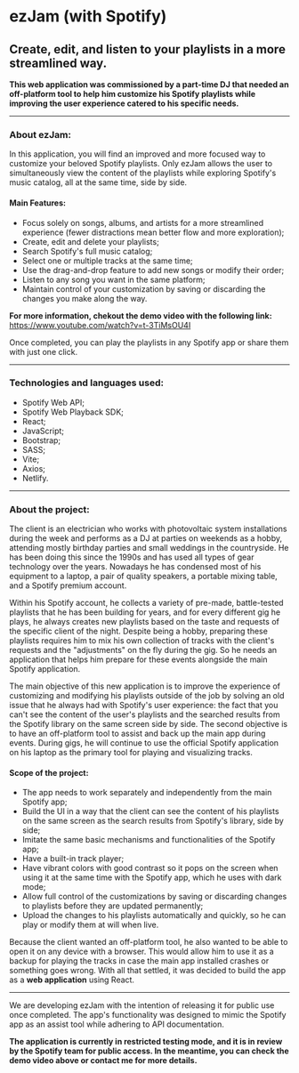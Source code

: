 # ezJam (with Spotify) 
## Create, edit, and listen to your playlists in a more streamlined way. 

**This web application was commissioned by a part-time DJ that needed an off-platform tool to help him customize his Spotify playlists while improving the user experience catered to his specific needs.**
______________________________________________________________________

### About ezJam:

In this application, you will find an improved and more focused way to customize your beloved Spotify playlists. Only ezJam allows the user to simultaneously view the content of the playlists while exploring Spotify's music catalog, all at the same time, side by side.

#### Main Features:
* Focus solely on songs, albums, and artists for a more streamlined experience (fewer distractions mean better flow and more exploration);
* Create, edit and delete your playlists;
* Search Spotify's full music catalog;
* Select one or multiple tracks at the same time;
* Use the drag-and-drop feature to add new songs or modify their order;
* Listen to any song you want in the same platform;
* Maintain control of your customization by saving or discarding the changes you make along the way.

**For more information, chekout the demo video with the following link:** <br/>
<https://www.youtube.com/watch?v=t-3TiMsOU4I>

Once completed, you can play the playlists in any Spotify app or share them with just one click.

______________________________________________________________________

### Technologies and languages used:
* Spotify Web API;
* Spotify Web Playback SDK;
* React;
* JavaScript;
* Bootstrap;
* SASS;
* Vite;
* Axios;
* Netlify.

______________________________________________________________________

### About the project:

The client is an electrician who works with photovoltaic system installations during the week and performs as a DJ at parties on weekends as a hobby, attending mostly birthday parties and small weddings in the countryside. He has been doing this since the 1990s and has used all types of gear technology over the years. Nowadays he has condensed most of his equipment to a laptop, a pair of quality speakers, a portable mixing table, and a Spotify premium account.

Within his Spotify account, he collects a variety of pre-made, battle-tested playlists that he has been building for years, and for every different gig he plays, he always creates new playlists based on the taste and requests of the specific client of the night. Despite being a hobby, preparing these playlists requires him to mix his own collection of tracks with the client's requests and the "adjustments" on the fly during the gig. So he needs an application that helps him prepare for these events alongside the main Spotify application.

The main objective of this new application is to improve the experience of customizing and modifying his playlists outside of the job by solving an old issue that he always had with Spotify's user experience: the fact that you can't see the content of the user's playlists and the searched results from the Spotify library on the same screen side by side. The second objective is to have an off-platform tool to assist and back up the main app during events. During gigs, he will continue to use the official Spotify application on his laptop as the primary tool for playing and visualizing tracks.

#### Scope of the project:
* The app needs to work separately and independently from the main Spotify app;
* Build the UI in a way that the client can see the content of his playlists on the same screen as the search results from Spotify's library, side by side;
* Imitate the same basic mechanisms and functionalities of the Spotify app;
* Have a built-in track player;
* Have vibrant colors with good contrast so it pops on the screen when using it at the same time with the Spotify app, which he uses with dark mode;
* Allow full control of the customizations by saving or discarding changes to playlists before they are updated permanently;
* Upload the changes to his playlists automatically and quickly, so he can play or modify them at will when live.

Because the client wanted an off-platform tool, he also wanted to be able to open it on any device with a browser. This would allow him to use it as a backup for playing the tracks in case the main app installed crashes or something goes wrong. With all that settled, it was decided to build the app as a **web application** using React.

______________________________________________________________________

We are developing ezJam with the intention of releasing it for public use once completed. The app's functionality was designed to mimic the Spotify app as an assist tool while adhering to API documentation.

**The application is currently in restricted testing mode, and it is in review by the Spotify team for public access. In the meantime, you can check the demo video above or contact me for more details.**